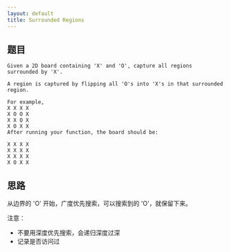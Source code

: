 ```yaml
---
layout: default
title: Surrounded Regions
---
```


## 题目

```
Given a 2D board containing 'X' and 'O', capture all regions surrounded by 'X'.

A region is captured by flipping all 'O's into 'X's in that surrounded region.

For example,
X X X X
X O O X
X X O X
X O X X
After running your function, the board should be:

X X X X
X X X X
X X X X
X O X X
```

## 思路

从边界的 'O' 开始，广度优先搜索，可以搜索到的 'O'，就保留下来。

注意：

* 不要用深度优先搜索，会递归深度过深
* 记录是否访问过

